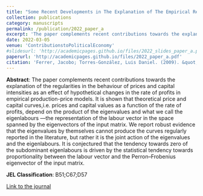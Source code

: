 ```yaml
---
title: "Some Recent Developments in The Explanation of The Empirical Relationship Between Prices and Distribution"
collection: publications
category: manuscripts
permalink: /publication/2022_paper_a
excerpt: 'The paper complements recent contributions towards the explanation of the regularities in the behaviour of prices and capital intensities as an effect of hypothetical changes in the rate of profits in empirical production-price models.'
date: 2022-03-05
venue: 'ContributionstoPoliticalEconomy'
#slidesurl: 'http://academicpages.github.io/files/2022_slides_paper_a.pdf'
paperurl: 'http://academicpages.github.io/files/2022_paper_a.pdf'
citation: 'Ferrer, Jacobo; Torres-González, Luis Daniel. (2009). &quot;Some Recent Developments in The Explanation of The Empirical Relationship Between Prices and Distribution &quot; <i>ContributionstoPoliticalEconomy</i>. vol. 41, 35-64'
---
```

**Abstract**: The paper complements recent contributions towards the explanation of the regularities in the behaviour of prices and capital intensities as an effect of hypothetical changes in the rate of profits in empirical production-price models. It is shown that theoretical price and capital curves,i.e. prices and capital values as a function of the rate of profits, depend on the product of the eigenvalues and what we call the eigenlabours —the representation of the labour vector in the space spanned by the eigenvectors of the input matrix. We report robust evidence that the eigenvalues by themselves cannot produce the curves regularly reported in the literature, but rather it is the joint action of the eigenvalues and the eigenlabours. It is conjectured that the tendency towards zero of the subdominant eigenlabours is driven by the statistical tendency towards proportionality between the labour vector and the Perron–Frobenius eigenvector of the input matrix.

**JEL Classification**: B51;C67;D57

[Link to the journal](https://doi.org/10.1093/cpe/bzac002)
